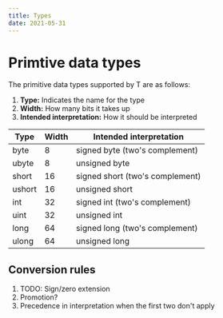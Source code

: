 ```yaml
---
title: Types
date: 2021-05-31
---
```



# Primtive data types

The primitive data types supported by T are as follows:

1. **Type:** Indicates the name for the type
2. **Width:** How many bits it takes up
3. **Intended interpretation:** How it should be interpreted

| Type | Width | Intended interpretation |
|-|-|-|
| byte | 8 | signed byte (two's complement) |
| ubyte | 8 | unsigned byte |
| short | 16| signed short (two's complement) |
| ushort | 16 | unsigned short |
| int | 32 | signed int (two's complement) |
| uint | 32 | unsigned int |
| long | 64 | signed long (two's complement) |
| ulong | 64 | unsigned long |


## Conversion rules

1. TODO: Sign/zero extension
2. Promotion?
3. Precedence in interpretation when the first two don't apply